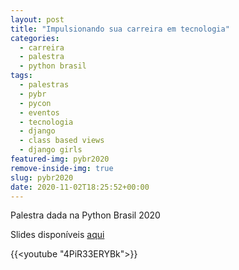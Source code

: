 ```yaml
---
layout: post
title: "Impulsionando sua carreira em tecnologia"
categories:
  - carreira
  - palestra
  - python brasil
tags:
  - palestras
  - pybr
  - pycon
  - eventos
  - tecnologia
  - django
  - class based views
  - django girls
featured-img: pybr2020
remove-inside-img: true
slug: pybr2020
date: 2020-11-02T18:25:52+00:00
---
```

Palestra dada na Python Brasil 2020 

<!--more-->
Slides disponíveis [aqui](https://speakerdeck.com/leportella/impulsionando-sua-carreira-na-tecnologia)

{{<youtube "4PiR33ERYBk">}}
